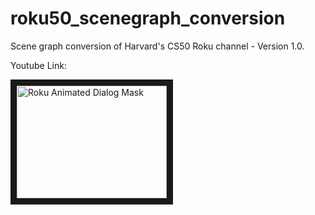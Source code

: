 # roku50_scenegraph_conversion
<p>Scene graph conversion of Harvard's CS50 Roku channel - Version 1.0.</p>
<p>Youtube Link:</p>
<a href="http://www.youtube.com/watch?feature=player_embedded&v=hDt1O6f6qdY
" target="_blank"><img src="http://img.youtube.com/vi/hDt1O6f6qdY/0.jpg" 
alt="Roku Animated Dialog Mask" width="240" height="180" border="10" /></a>
